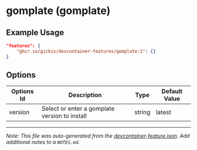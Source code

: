 
# gomplate (gomplate)



## Example Usage

```json
"features": {
    "ghcr.io/gickis/devcontainer-features/gomplate:1": {}
}
```

## Options

| Options Id | Description | Type | Default Value |
|-----|-----|-----|-----|
| version | Select or enter a gomplate version to install | string | latest |



---

_Note: This file was auto-generated from the [devcontainer-feature.json](https://github.com/gickis/devcontainer-features/blob/main/src/gomplate/devcontainer-feature.json).  Add additional notes to a `NOTES.md`._
